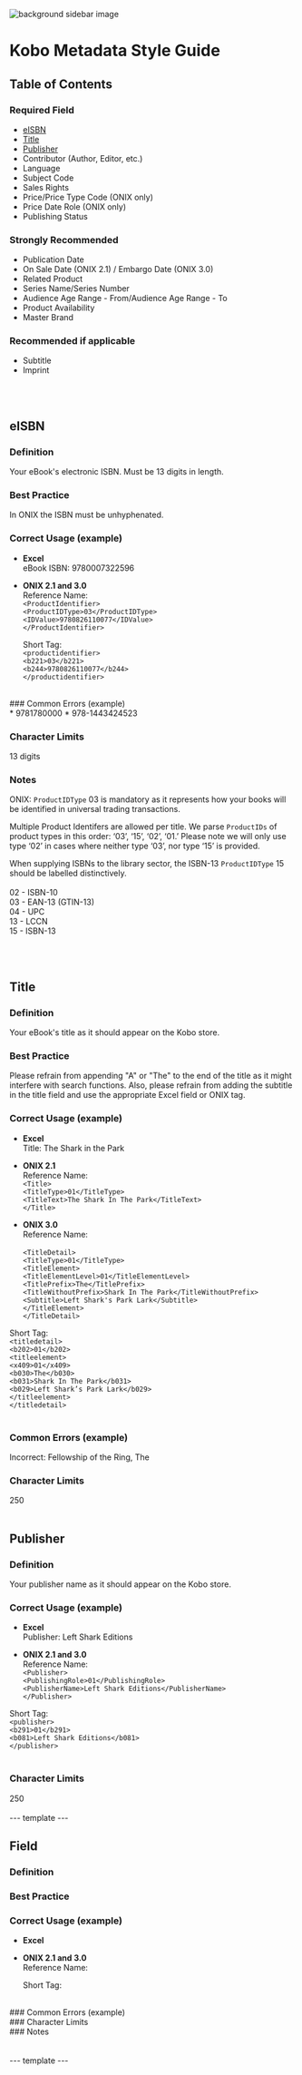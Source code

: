 ![background sidebar image](https://github.com/kobolabs/metadata-style-guide/blob/Testing/banner-MSG3.png)

# Kobo Metadata Style Guide

## Table of Contents
### Required Field
* [eISBN](#eisbn) </br>
* [Title](#title) </br>
* [Publisher](#publisher)</br>
* Contributor (Author, Editor, etc.)</br>
* Language</br>
* Subject Code</br>
* Sales Rights</br>
* Price/Price Type Code (ONIX only)</br>
* Price Date Role (ONIX only)</br>
* Publishing Status</br>

### Strongly Recommended
* Publication Date</br>
* On Sale Date (ONIX 2.1) / Embargo Date (ONIX 3.0)</br>
* Related Product</br>
* Series Name/Series Number</br>
* Audience Age Range - From/Audience Age Range - To</br>
* Product Availability</br>
* Master Brand</br>

### Recommended if applicable
* Subtitle</br>
* Imprint</br>




</br></br>

## eISBN 

### Definition</br>
Your eBook's electronic ISBN. Must be 13 digits in length.
  
### Best Practice	</br>
In ONIX the ISBN must be unhyphenated.

### Correct Usage (example)	</br>
  * **Excel**</br>
eBook ISBN: 9780007322596  

  * **ONIX 2.1 and 3.0** </br>
    Reference Name:</br>
`<ProductIdentifier>`</br>
`<ProductIDType>03</ProductIDType>`</br>
`<IDValue>9780826110077</IDValue>`</br>
`</ProductIdentifier>`</br>    

    Short Tag:</br>
`<productidentifier>`</br>
`<b221>03</b221>`</br>
`<b244>9780826110077</b244>`</br>
`</productidentifier>` </br>   
    
</br>
### Common Errors (example)	</br>
  * 9781780000
  * 978-1443424523
  
### Character Limits	</br>
13 digits

### Notes</br>
ONIX: `ProductIDType` 03 is mandatory as it represents how your books will be identified in universal trading transactions.  

Multiple Product Identifers are allowed per title. We parse `ProductIDs` of product types in this order: ‘03’, ‘15’, ‘02’, ‘01.’ Please note we will only use type ‘02’ in cases where neither type ‘03’, nor type ‘15’ is provided. 

When supplying ISBNs to the library sector, the ISBN-13 `ProductIDType` 15 should be labelled distinctively.   
</br>
02 - ISBN-10 </br>
03 - EAN-13 (GTIN-13) </br>
04 - UPC </br>
13 - LCCN </br>
15 - ISBN-13</br>

</br></br>
## Title

### Definition</br>
 Your eBook's title as it should appear on the Kobo store.
  
  
### Best Practice	</br>
Please refrain from appending "A" or "The" to the end of the title as it might interfere with search functions. Also, please refrain from adding the subtitle in the title field and use the appropriate Excel field or ONIX tag.

### Correct Usage (example)	</br>
  * **Excel**</br>
Title: The Shark in the Park
  * **ONIX 2.1** </br>
    Reference Name:</br>
`<Title>`</br>
`<TitleType>01</TitleType>`</br>
`<TitleText>The Shark In The Park</TitleText>`</br>
`</Title>`</br>

  * **ONIX 3.0** </br>
   Reference Name:</br>   
`<TitleDetail>`</br>
`<TitleType>01</TitleType>`</br>
`<TitleElement>`</br>
`<TitleElementLevel>01</TitleElementLevel>`</br>
`<TitlePrefix>The</TitlePrefix>`</br>
`<TitleWithoutPrefix>Shark In The Park</TitleWithoutPrefix>`</br>
`<Subtitle>Left Shark's Park Lark</Subtitle>`</br>
`</TitleElement>`</br>
`</TitleDetail>`</br>

   Short Tag:</br>
`<titledetail>`</br>
`<b202>01</b202>`</br>
`<titleelement>`</br>
`<x409>01</x409>`</br>
`<b030>The</b030>`</br>
`<b031>Shark In The Park</b031>`</br>
`<b029>Left Shark’s Park Lark</b029>`</br>
`</titleelement>`</br>
`</titledetail>`</br>
</br>


### Common Errors (example)	</br>
Incorrect: Fellowship of the Ring, The

### Character Limits	</br>
250
</br></br>
## Publisher	

### Definition</br>
Your publisher name as it should appear on the Kobo store.

### Correct Usage (example)	</br>
  * **Excel**</br>
Publisher: Left Shark Editions

  * **ONIX 2.1 and 3.0** </br>
   Reference Name:</br>
`<Publisher>`</br>
`<PublishingRole>01</PublishingRole>`</br>
`<PublisherName>Left Shark Editions</PublisherName>`</br>
`</Publisher>`</br>

   Short Tag:</br>
`<publisher> `</br>
`<b291>01</b291>`</br>
`<b081>Left Shark Editions</b081>`</br>
`</publisher>`</br>
</br>

### Character Limits	</br>
250
</br></br>
--- template --- 

## Field	
### Definition</br>
### Best Practice	</br>
### Correct Usage (example)	</br>
  * **Excel**</br>
  * **ONIX 2.1 and 3.0** </br>
    Reference Name:</br>
    
    
    Short Tag:</br>
</br>
### Common Errors (example)	</br>
### Character Limits	</br>
### Notes</br>
</br></br>
--- template --- 
